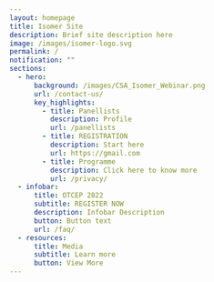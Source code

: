 ```yaml
---
layout: homepage
title: Isomer Site
description: Brief site description here
image: /images/isomer-logo.svg
permalink: /
notification: ""
sections:
  - hero:
      background: /images/CSA_Isomer_Webinar.png
      url: /contact-us/
      key_highlights:
        - title: Panellists
          description: Profile
          url: /panellists
        - title: REGISTRATION
          description: Start here
          url: https://gmail.com
        - title: Programme
          description: Click here to know more
          url: /privacy/
  - infobar:
      title: OTCEP 2022
      subtitle: REGISTER NOW
      description: Infobar Description
      button: Button text
      url: /faq/
  - resources:
      title: Media
      subtitle: Learn more
      button: View More
---
```

